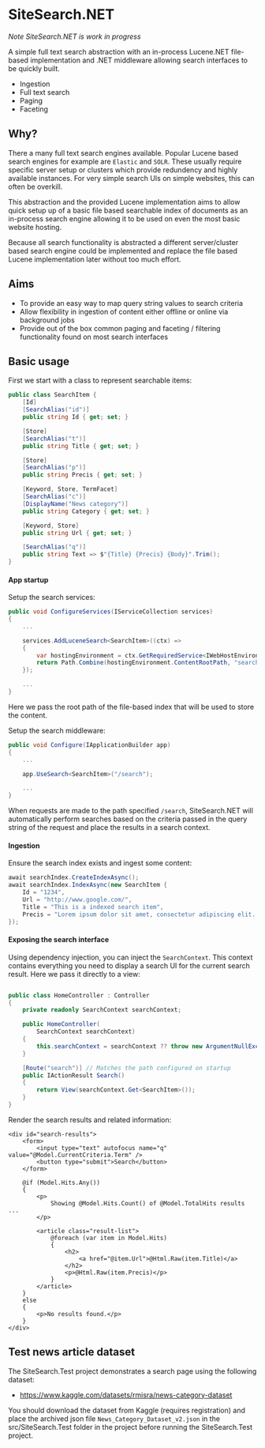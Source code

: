 # SiteSearch.NET

_Note SiteSearch.NET is work in progress_

A simple full text search abstraction with an in-process Lucene.NET file-based implementation and .NET middleware allowing search interfaces to be quickly built.

- Ingestion
- Full text search
- Paging
- Faceting

## Why?

There a many full text search engines available. Popular Lucene based search engines for example are `Elastic` and `SOLR`. These usually require specific server setup or clusters which provide redundency and highly available instances. For very simple search UIs on simple websites, this can often be overkill.

This abstraction and the provided Lucene implementation aims to allow quick setup up of a basic file based searchable index of documents as an in-process search engine allowing it to be used on even the most basic website hosting.

Because all search functionality is abstracted a different server/cluster based search engine could be implemented and replace the file based Lucene implementation later without too much effort.

## Aims

- To provide an easy way to map query string values to search criteria
- Allow flexibility in ingestion of content either offline or online via background jobs
- Provide out of the box common paging and faceting / filtering functionality found on most search interfaces

## Basic usage

First we start with a class to represent searchable items:

```csharp
public class SearchItem {
    [Id]
    [SearchAlias("id")]
    public string Id { get; set; }

    [Store]
    [SearchAlias("t")]
    public string Title { get; set; }

    [Store]
    [SearchAlias("p")]
    public string Precis { get; set; }

    [Keyword, Store, TermFacet]
    [SearchAlias("c")]
    [DisplayName("News category")]
    public string Category { get; set; }

    [Keyword, Store]
    public string Url { get; set; }

    [SearchAlias("q")]
    public string Text => $"{Title} {Precis} {Body}".Trim();
}
```

#### App startup

Setup the search services:

```csharp
public void ConfigureServices(IServiceCollection services)
{
    ...

    services.AddLuceneSearch<SearchItem>((ctx) =>
    {
        var hostingEnvironment = ctx.GetRequiredService<IWebHostEnvironment>();
        return Path.Combine(hostingEnvironment.ContentRootPath, "search-index");
    });

    ...
}
```

Here we pass the root path of the file-based index that will be used to store the content.

Setup the search middleware:

```csharp
public void Configure(IApplicationBuilder app)
{
    ...

    app.UseSearch<SearchItem>("/search");

    ...
}
```

When requests are made to the path specified `/search`, SiteSearch.NET will automatically perform searches based on the criteria passed in the query string of the request and place the results in a search context.

#### Ingestion

Ensure the search index exists and ingest some content:

```csharp
await searchIndex.CreateIndexAsync();
await searchIndex.IndexAsync(new SearchItem {
    Id = "1234",
    Url = "http://www.google.com/",
    Title = "This is a indexed search item",
    Precis = "Lorem ipsum dolor sit amet, consectetur adipiscing elit. Sed sit amet tincidunt magna, sed consequat lorem. Integer sit amet sollicitudin lorem, id luctus magna. Phasellus dapibus tellus magna, id porta velit fermentum non."
});

```

#### Exposing the search interface

Using dependency injection, you can inject the `SearchContext`. This context contains everything you need to display a search UI for the current search result. Here we pass it directly to a view:

```csharp

public class HomeController : Controller
{
    private readonly SearchContext searchContext;

    public HomeController(
        SearchContext searchContext)
    {
        this.searchContext = searchContext ?? throw new ArgumentNullException(nameof(searchContext));
    }

    [Route("search")] // Matches the path configured on startup
    public IActionResult Search()
    {
        return View(searchContext.Get<SearchItem>());
    }
}

```

Render the search results and related information:

```razor
<div id="search-results">
    <form>
        <input type="text" autofocus name="q" value="@Model.CurrentCriteria.Term" />
        <button type="submit">Search</button>
    </form>

    @if (Model.Hits.Any())
    {
        <p>
            Showing @Model.Hits.Count() of @Model.TotalHits results ...
        </p>

        <article class="result-list">
            @foreach (var item in Model.Hits)
            {
                <h2>
                    <a href="@item.Url">@Html.Raw(item.Title)</a>
                </h2>
                <p>@Html.Raw(item.Precis)</p>
            }
        </article>
    }
    else
    {
        <p>No results found.</p>
    }
</div>
```

## Test news article dataset

The SiteSearch.Test project demonstrates a search page using the following dataset:

- https://www.kaggle.com/datasets/rmisra/news-category-dataset

You should download the dataset from Kaggle (requires registration) and place the archived json file `News_Category_Dataset_v2.json` in the src/SiteSearch.Test folder in the project before running the SiteSearch.Test project.
